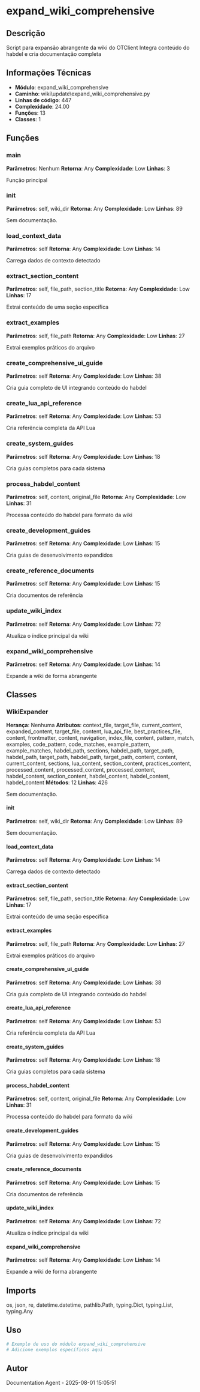 # expand_wiki_comprehensive

## Descrição

Script para expansão abrangente da wiki do OTClient
Integra conteúdo do habdel e cria documentação completa

## Informações Técnicas

- **Módulo**: expand_wiki_comprehensive
- **Caminho**: wiki\update\expand_wiki_comprehensive.py
- **Linhas de código**: 447
- **Complexidade**: 24.00
- **Funções**: 13
- **Classes**: 1

## Funções

### main

**Parâmetros**: Nenhum
**Retorna**: Any
**Complexidade**: Low
**Linhas**: 3

Função principal

### __init__

**Parâmetros**: self, wiki_dir
**Retorna**: Any
**Complexidade**: Low
**Linhas**: 89

Sem documentação.

### load_context_data

**Parâmetros**: self
**Retorna**: Any
**Complexidade**: Low
**Linhas**: 14

Carrega dados de contexto detectado

### extract_section_content

**Parâmetros**: self, file_path, section_title
**Retorna**: Any
**Complexidade**: Low
**Linhas**: 17

Extrai conteúdo de uma seção específica

### extract_examples

**Parâmetros**: self, file_path
**Retorna**: Any
**Complexidade**: Low
**Linhas**: 27

Extrai exemplos práticos do arquivo

### create_comprehensive_ui_guide

**Parâmetros**: self
**Retorna**: Any
**Complexidade**: Low
**Linhas**: 38

Cria guia completo de UI integrando conteúdo do habdel

### create_lua_api_reference

**Parâmetros**: self
**Retorna**: Any
**Complexidade**: Low
**Linhas**: 53

Cria referência completa da API Lua

### create_system_guides

**Parâmetros**: self
**Retorna**: Any
**Complexidade**: Low
**Linhas**: 18

Cria guias completos para cada sistema

### process_habdel_content

**Parâmetros**: self, content, original_file
**Retorna**: Any
**Complexidade**: Low
**Linhas**: 31

Processa conteúdo do habdel para formato da wiki

### create_development_guides

**Parâmetros**: self
**Retorna**: Any
**Complexidade**: Low
**Linhas**: 15

Cria guias de desenvolvimento expandidos

### create_reference_documents

**Parâmetros**: self
**Retorna**: Any
**Complexidade**: Low
**Linhas**: 15

Cria documentos de referência

### update_wiki_index

**Parâmetros**: self
**Retorna**: Any
**Complexidade**: Low
**Linhas**: 72

Atualiza o índice principal da wiki

### expand_wiki_comprehensive

**Parâmetros**: self
**Retorna**: Any
**Complexidade**: Low
**Linhas**: 14

Expande a wiki de forma abrangente

## Classes

### WikiExpander

**Herança**: Nenhuma
**Atributos**: context_file, target_file, current_content, expanded_content, target_file, content, lua_api_file, best_practices_file, content, frontmatter, content, navigation, index_file, content, pattern, match, examples, code_pattern, code_matches, example_pattern, example_matches, habdel_path, sections, habdel_path, target_path, habdel_path, target_path, habdel_path, target_path, content, content, current_content, sections, lua_content, section_content, practices_content, processed_content, processed_content, processed_content, habdel_content, section_content, habdel_content, habdel_content, habdel_content
**Métodos**: 12
**Linhas**: 426

Sem documentação.

#### __init__

**Parâmetros**: self, wiki_dir
**Retorna**: Any
**Complexidade**: Low
**Linhas**: 89

Sem documentação.

#### load_context_data

**Parâmetros**: self
**Retorna**: Any
**Complexidade**: Low
**Linhas**: 14

Carrega dados de contexto detectado

#### extract_section_content

**Parâmetros**: self, file_path, section_title
**Retorna**: Any
**Complexidade**: Low
**Linhas**: 17

Extrai conteúdo de uma seção específica

#### extract_examples

**Parâmetros**: self, file_path
**Retorna**: Any
**Complexidade**: Low
**Linhas**: 27

Extrai exemplos práticos do arquivo

#### create_comprehensive_ui_guide

**Parâmetros**: self
**Retorna**: Any
**Complexidade**: Low
**Linhas**: 38

Cria guia completo de UI integrando conteúdo do habdel

#### create_lua_api_reference

**Parâmetros**: self
**Retorna**: Any
**Complexidade**: Low
**Linhas**: 53

Cria referência completa da API Lua

#### create_system_guides

**Parâmetros**: self
**Retorna**: Any
**Complexidade**: Low
**Linhas**: 18

Cria guias completos para cada sistema

#### process_habdel_content

**Parâmetros**: self, content, original_file
**Retorna**: Any
**Complexidade**: Low
**Linhas**: 31

Processa conteúdo do habdel para formato da wiki

#### create_development_guides

**Parâmetros**: self
**Retorna**: Any
**Complexidade**: Low
**Linhas**: 15

Cria guias de desenvolvimento expandidos

#### create_reference_documents

**Parâmetros**: self
**Retorna**: Any
**Complexidade**: Low
**Linhas**: 15

Cria documentos de referência

#### update_wiki_index

**Parâmetros**: self
**Retorna**: Any
**Complexidade**: Low
**Linhas**: 72

Atualiza o índice principal da wiki

#### expand_wiki_comprehensive

**Parâmetros**: self
**Retorna**: Any
**Complexidade**: Low
**Linhas**: 14

Expande a wiki de forma abrangente

## Imports

os, json, re, datetime.datetime, pathlib.Path, typing.Dict, typing.List, typing.Any

## Uso

```python
# Exemplo de uso do módulo expand_wiki_comprehensive
# Adicione exemplos específicos aqui
```

## Autor

Documentation Agent - 2025-08-01 15:05:51
